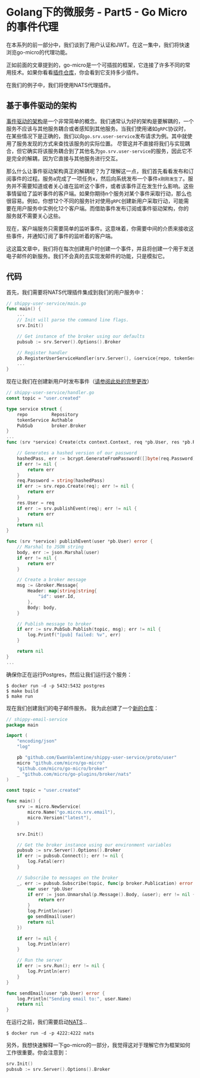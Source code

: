 
# Golang下的微服务 - Part5 - Go Micro的事件代理

在本系列的前一部分中，我们谈到了用户认证和JWT。在这一集中，我们将快速浏览go-micro的代理功能。

正如前面的文章提到的，go-micro是一个可插拔的框架，它连接了许多不同的常用技术。如果你看看[插件仓库](https://github.com/micro/go-plugins)，你会看到它支持多少插件。

在我们的例子中，我们将使用NATS代理插件。

## 基于事件驱动的架构

[事件驱动的架构](https://en.wikipedia.org/wiki/Event-driven_architecture)是一个非常简单的概念。我们通常认为好的架构是要解耦的，一个服务不应该与其他服务耦合或者感知到其他服务。当我们使用诸如`gRPC`协议时，在某些情况下是正确的，我们以向`go.srv.user-service`发布请求为例。其中就使用了服务发现的方式来查找该服务的实际位置。 尽管这并不直接将我们与实现耦合，但它确实将该服务耦合到了其他名为`go.srv.user-service`的服务，因此它不是完全的解耦，因为它直接与其他服务进行交互。

那么什么让事件驱动架构真正的解耦呢？为了理解这一点，我们首先看看发布和订阅事件的过程。服务a完成了一项任务x，然后向系统发布一个事件`x刚刚发生了`。服务并不需要知道或者关心谁在监听这个事件，或者该事件正在发生什么影响。这些事情留给了监听事件的客户端。如果你期待n个服务对某个事件采取行动，那么也很容易。例如，你想12个不同的服务针对使用`gRPC`创建新用户采取行动，可能需要在用户服务中实例化12个客户端。而借助事件发布订阅或事件驱动架构，你的服务就不需要关心这些。

现在，客户端服务只需要简单的监听事件。这意味着，你需要中间的介质来接收这些事件，并通知订阅了事件的监听着的客户端。

这这篇文章中，我们将在每次创建用户时创建一个事件，并且将创建一个用于发送电子邮件的新服务。我们不会真的去实现发邮件的功能，只是模拟它。

## 代码

首先，我们需要将NATS代理插件集成到我们的用户服务中：

```go
// shippy-user-service/main.go
func main() {
    ... 
    // Init will parse the command line flags.
	srv.Init()

	// Get instance of the broker using our defaults
	pubsub := srv.Server().Options().Broker

	// Register handler
	pb.RegisterUserServiceHandler(srv.Server(), &service{repo, tokenService, pubsub})
    ...
}
```

现在让我们在创建新用户时发布事件（[请参阅此处的完整更改](https://github.com/EwanValentine/shippy-user-service/tree/tutorial-5)）

```go
// shippy-user-service/handler.go
const topic = "user.created"

type service struct {
	repo         Repository
	tokenService Authable
	PubSub       broker.Broker
}
...
func (srv *service) Create(ctx context.Context, req *pb.User, res *pb.Response) error {

	// Generates a hashed version of our password
	hashedPass, err := bcrypt.GenerateFromPassword([]byte(req.Password), bcrypt.DefaultCost)
	if err != nil {
		return err
	}
	req.Password = string(hashedPass)
	if err := srv.repo.Create(req); err != nil {
		return err
	}
	res.User = req
	if err := srv.publishEvent(req); err != nil {
		return err
	}
	return nil
}

func (srv *service) publishEvent(user *pb.User) error {
	// Marshal to JSON string
	body, err := json.Marshal(user)
	if err != nil {
		return err
	}

	// Create a broker message
	msg := &broker.Message{
		Header: map[string]string{
			"id": user.Id,
		},
		Body: body,
	}

	// Publish message to broker
	if err := srv.PubSub.Publish(topic, msg); err != nil {
		log.Printf("[pub] failed: %v", err)
	}

	return nil
}
...
```

确保你正在运行Postgres，然后让我们运行这个服务：

```shell
$ docker run -d -p 5432:5432 postgres
$ make build
$ make run
```

现在我们创建我们的电子邮件服务。 我为此创建了一个[新的仓库](https://github.com/EwanValentine/shippy-email-service)：

```go
// shippy-email-service
package main

import (
	"encoding/json"
	"log"

	pb "github.com/EwanValentine/shippy-user-service/proto/user"
	micro "github.com/micro/go-micro"
	"github.com/micro/go-micro/broker"
	_ "github.com/micro/go-plugins/broker/nats"
)

const topic = "user.created"

func main() {
	srv := micro.NewService(
		micro.Name("go.micro.srv.email"),
		micro.Version("latest"),
	)

	srv.Init()

	// Get the broker instance using our environment variables
	pubsub := srv.Server().Options().Broker
	if err := pubsub.Connect(); err != nil {
		log.Fatal(err)
	}

	// Subscribe to messages on the broker
	_, err := pubsub.Subscribe(topic, func(p broker.Publication) error {
		var user *pb.User
		if err := json.Unmarshal(p.Message().Body, &user); err != nil {
			return err
		}
		log.Println(user)
		go sendEmail(user)
		return nil
	})

	if err != nil {
		log.Println(err)
	}

	// Run the server
	if err := srv.Run(); err != nil {
		log.Println(err)
	}
}

func sendEmail(user *pb.User) error {
	log.Println("Sending email to:", user.Name)
	return nil
}
```

在运行之前，我们需要启动[NATS](https://nats.io/)...

```
$ docker run -d -p 4222:4222 nats
```

另外，我想快速解释一下go-micro的一部分，我觉得这对于理解它作为框架如何工作很重要。你会注意到：

```go
srv.Init()
pubsub := srv.Server().Options().Broker
```






